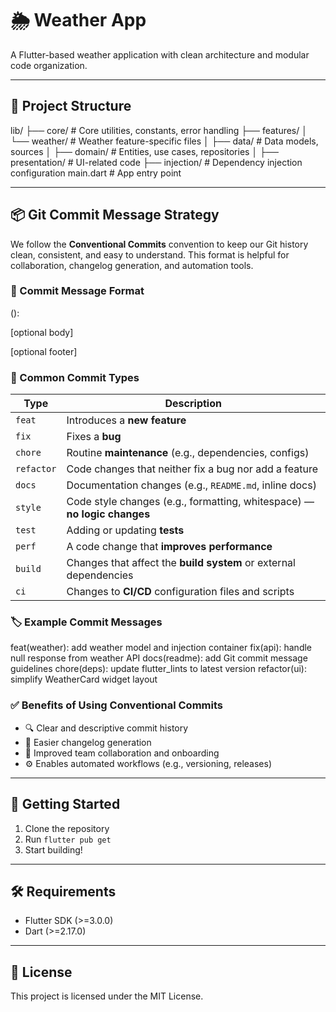 # 🌦️ Weather App

A Flutter-based weather application with clean architecture and modular code organization.

---

## 📁 Project Structure

lib/
├── core/ # Core utilities, constants, error handling
├── features/
│ └── weather/ # Weather feature-specific files
│ ├── data/ # Data models, sources
│ ├── domain/ # Entities, use cases, repositories
│ ├── presentation/ # UI-related code
├── injection/ # Dependency injection configuration
main.dart # App entry point


---

## 📦 Git Commit Message Strategy

We follow the **Conventional Commits** convention to keep our Git history clean, consistent, and easy to understand. This format is helpful for collaboration, changelog generation, and automation tools.

### 🧾 Commit Message Format

<type>(<scope>): <short summary>

[optional body]

[optional footer]


### 🧷 Common Commit Types

| Type      | Description                                                                 |
|-----------|-----------------------------------------------------------------------------|
| `feat`    | Introduces a **new feature**                                                |
| `fix`     | Fixes a **bug**                                                             |
| `chore`   | Routine **maintenance** (e.g., dependencies, configs)                       |
| `refactor`| Code changes that neither fix a bug nor add a feature                      |
| `docs`    | Documentation changes (e.g., `README.md`, inline docs)                      |
| `style`   | Code style changes (e.g., formatting, whitespace) — **no logic changes**    |
| `test`    | Adding or updating **tests**                                                |
| `perf`    | A code change that **improves performance**                                 |
| `build`   | Changes that affect the **build system** or external dependencies           |
| `ci`      | Changes to **CI/CD** configuration files and scripts                        |

### 🏷️ Example Commit Messages

feat(weather): add weather model and injection container
fix(api): handle null response from weather API
docs(readme): add Git commit message guidelines
chore(deps): update flutter_lints to latest version
refactor(ui): simplify WeatherCard widget layout


### ✅ Benefits of Using Conventional Commits

- 🔍 Clear and descriptive commit history  
- 📄 Easier changelog generation  
- 🤝 Improved team collaboration and onboarding  
- ⚙️ Enables automated workflows (e.g., versioning, releases)  

---

## 🚀 Getting Started

1. Clone the repository
2. Run `flutter pub get`
3. Start building!

---

## 🛠️ Requirements

- Flutter SDK (>=3.0.0)
- Dart (>=2.17.0)

---

## 📄 License

This project is licensed under the MIT License.
